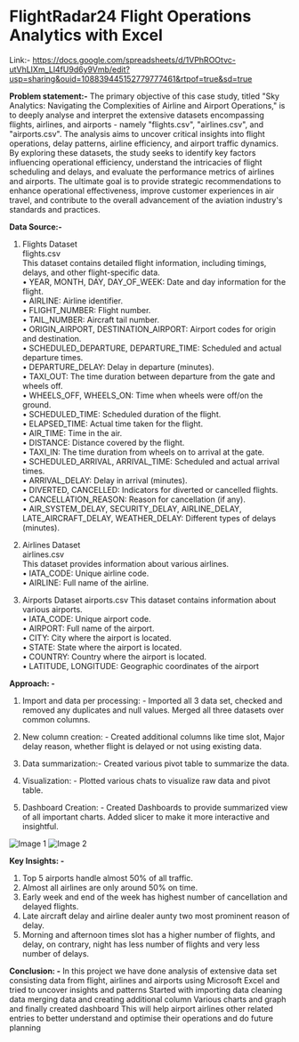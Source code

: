 # FlightRadar24 Flight Operations Analytics with Excel

Link:- https://docs.google.com/spreadsheets/d/1VPhROOtvc-utVhLIXm_Ll4fU9d6y9Vmb/edit?usp=sharing&ouid=108839445152779777461&rtpof=true&sd=true

**Problem statement:-**
The primary objective of this case study, titled "Sky Analytics: Navigating the Complexities of Airline and Airport Operations," is to deeply analyse and interpret the extensive datasets encompassing flights, airlines, and airports - namely "flights.csv", "airlines.csv", and "airports.csv". The analysis aims to uncover critical insights into flight operations, delay patterns, airline efficiency, and airport traffic dynamics. By exploring these datasets, the study seeks to identify key factors influencing operational efficiency, understand the intricacies of flight scheduling and delays, and evaluate the performance metrics of airlines and airports. The ultimate goal is to provide strategic recommendations to enhance operational effectiveness, improve customer experiences in air travel, and contribute to the overall advancement of the aviation industry's standards and practices.  

**Data Source:-**
1.	Flights Dataset  
flights.csv  
This dataset contains detailed flight information, including timings, delays, and other flight-specific data.  
•	YEAR, MONTH, DAY, DAY_OF_WEEK: Date and day information for the flight.  
•	AIRLINE: Airline identifier.  
•	FLIGHT_NUMBER: Flight number.  
•	TAIL_NUMBER: Aircraft tail number.  
•	ORIGIN_AIRPORT, DESTINATION_AIRPORT: Airport codes for origin and destination.  
•	SCHEDULED_DEPARTURE, DEPARTURE_TIME: Scheduled and actual departure times.  
•	DEPARTURE_DELAY: Delay in departure (minutes).  
•	TAXI_OUT: The time duration between departure from the gate and wheels off.  
•	WHEELS_OFF, WHEELS_ON: Time when wheels were off/on the ground.  
•	SCHEDULED_TIME: Scheduled duration of the flight.  
•	ELAPSED_TIME: Actual time taken for the flight.  
•	AIR_TIME: Time in the air.  
•	DISTANCE: Distance covered by the flight.  
•	TAXI_IN: The time duration from wheels on to arrival at the gate.  
•	SCHEDULED_ARRIVAL, ARRIVAL_TIME: Scheduled and actual arrival times.  
•	ARRIVAL_DELAY: Delay in arrival (minutes).  
•	DIVERTED, CANCELLED: Indicators for diverted or cancelled flights.  
•	CANCELLATION_REASON: Reason for cancellation (if any).  
•	AIR_SYSTEM_DELAY, SECURITY_DELAY, AIRLINE_DELAY, LATE_AIRCRAFT_DELAY, WEATHER_DELAY: Different types of delays (minutes).  
1.	Airlines Dataset  
airlines.csv  
This dataset provides information about various airlines.  
•	IATA_CODE: Unique airline code.  
•	AIRLINE: Full name of the airline.  

1.	Airports Dataset
airports.csv
This dataset contains information about various airports.  
•	IATA_CODE: Unique airport code.  
•	AIRPORT: Full name of the airport.  
•	CITY: City where the airport is located.  
•	STATE: State where the airport is located.  
•	COUNTRY: Country where the airport is located.  
•	LATITUDE, LONGITUDE: Geographic coordinates of the airport  


**Approach: -** 
1.	Import and data per processing: -
Imported all 3 data set, checked and removed any duplicates and null values. Merged all three datasets over common columns.  

2.	New column creation: -
Created additional columns like time slot, Major delay reason, whether flight is delayed or not using existing data.  

3.	Data summarization:-
Created various pivot table to summarize the data.  

4.	Visualization: -
Plotted various chats to visualize raw data and pivot table.  

5.	Dashboard Creation: -
Created Dashboards to provide summarized view of all important charts. Added slicer to make it more interactive and insightful.  


![Image 1](https://drive.google.com/uc?id=1hSLPUUYnM60YnD_dlF8P3QAEhbBOCUEe)
![Image 2](https://drive.google.com/uc?id=1gBseSJ_KyGozbogbdhSVEoUffkwAjn2I)




**Key Insights: -**

1.	Top 5 airports handle almost 50% of all traffic.   
2.	Almost all airlines are only around 50% on time.  
3.	Early week and end of the week has highest number of cancellation and delayed flights.  
4.	Late aircraft delay and airline dealer aunty two most prominent reason of delay.  
5.	Morning and afternoon times slot has a higher number of flights, and delay, on contrary, night has less number of flights and very less number of delays.  

**Conclusion: -** 
In this project we have done analysis of extensive data set consisting data from flight, airlines and airports using Microsoft Excel and tried to uncover insights and patterns 
Started with importing data cleaning data merging data and creating additional column 
Various charts and graph and finally created dashboard 
This will help airport airlines other related entries to better understand and optimise their operations and do future planning
